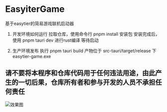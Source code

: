 # EasyiterGame
基于easytier的简易游戏联机启动器

1. 开发环境如何运行
   拉取仓库，使用命令行  pnpm install  安装包
   安装完成后， 使用 pnpm tauri dev 进行rust编译 等待启动

2. 生产环境发布
   执行 pnpm tauri build
   产物位于 src-tauri/target/release 下 easytier-game.exe

## 请不要将本程序和仓库代码用于任何违法用途，由此产生的一切后果，仓库所有者和参与开发的人员不承担任何责任
![效果图](https://github.com/EasyTier/EasytierGame/blob/main/assets/index.png)
